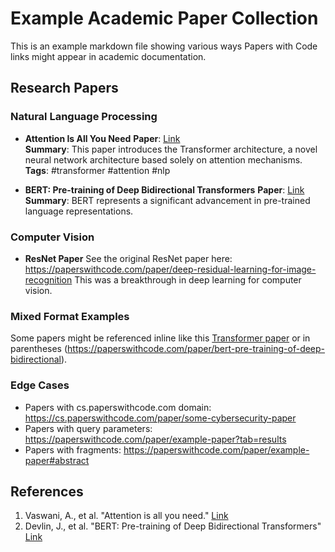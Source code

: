 # Example Academic Paper Collection

This is an example markdown file showing various ways Papers with Code links might appear in academic documentation.

## Research Papers

### Natural Language Processing

- **Attention Is All You Need**
  **Paper**: [Link](https://paperswithcode.com/paper/attention-is-all-you-need)  
  **Summary**: This paper introduces the Transformer architecture, a novel neural network architecture based solely on attention mechanisms.
  **Tags**: #transformer #attention #nlp

- **BERT: Pre-training of Deep Bidirectional Transformers**
  **Paper**: [Link](https://paperswithcode.com/paper/bert-pre-training-of-deep-bidirectional)
  **Summary**: BERT represents a significant advancement in pre-trained language representations.

### Computer Vision

- **ResNet Paper**
  See the original ResNet paper here: https://paperswithcode.com/paper/deep-residual-learning-for-image-recognition
  This was a breakthrough in deep learning for computer vision.

### Mixed Format Examples

Some papers might be referenced inline like this [Transformer paper](https://paperswithcode.com/paper/attention-is-all-you-need) or in parentheses (https://paperswithcode.com/paper/bert-pre-training-of-deep-bidirectional).

### Edge Cases

- Papers with cs.paperswithcode.com domain: https://cs.paperswithcode.com/paper/some-cybersecurity-paper
- Papers with query parameters: https://paperswithcode.com/paper/example-paper?tab=results
- Papers with fragments: https://paperswithcode.com/paper/example-paper#abstract

## References

1. Vaswani, A., et al. "Attention is all you need." [Link](https://paperswithcode.com/paper/attention-is-all-you-need)
2. Devlin, J., et al. "BERT: Pre-training of Deep Bidirectional Transformers" [Link](https://paperswithcode.com/paper/bert-pre-training-of-deep-bidirectional)